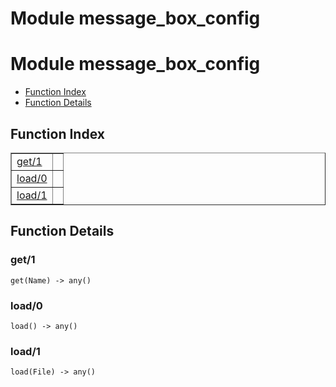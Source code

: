 Module message_box_config
=========================


<h1>Module message_box_config</h1>

* [Function Index](#index)
* [Function Details](#functions)






<h2><a name="index">Function Index</a></h2>



<table width="100%" border="1" cellspacing="0" cellpadding="2" summary="function index"><tr><td valign="top"><a href="#get-1">get/1</a></td><td></td></tr><tr><td valign="top"><a href="#load-0">load/0</a></td><td></td></tr><tr><td valign="top"><a href="#load-1">load/1</a></td><td></td></tr></table>




<h2><a name="functions">Function Details</a></h2>


<a name="get-1"></a>

<h3>get/1</h3>





`get(Name) -> any()`

<a name="load-0"></a>

<h3>load/0</h3>





`load() -> any()`

<a name="load-1"></a>

<h3>load/1</h3>





`load(File) -> any()`

